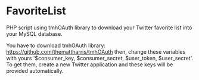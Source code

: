 FavoriteList
============

PHP script using tmhOAuth library to download your Twitter favorite list into your MySQL database.

You have to download tmhOAuth library:  https://github.com/themattharris/tmhOAuth
then, change these variables with yours '$consumer_key, $consumer_secret, $user_token, $user_secret'.
To get them, create a new Twitter application and these keys will be provided automatically. 
